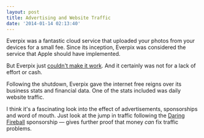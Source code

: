 ```yaml
---
layout: post
title: Advertising and Website Traffic
date: '2014-01-14 02:13:40'
---
```


<p>Everpix was a fantastic cloud service that uploaded your photos from your devices for a small fee. Since its inception, Everpix was considered the service that Apple should have implemented. </p>

<p>But Everpix just <a href="http://www.theverge.com/2013/11/5/5039216/everpix-life-and-death-inside-the-worlds-best-photo-startup">couldn't make it work</a>. And it certainly was not for a lack of effort or cash.</p>

<p>Following the shutdown, Everpix gave the internet free reigns over its business stats and financial data. One of the stats included was daily website traffic. </p>

<p>I think it's a fascinating look into the effect of advertisements, sponsorships and word of mouth. Just look at the jump in traffic following the <a href="http://daringfireball.net/linked/2014/01/13/everpix-int">Daring Fireball</a> sponsorship — gives further proof that money <em>can</em> fix traffic problems.</p>